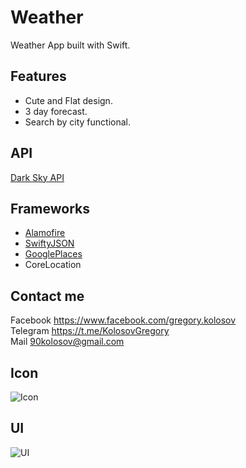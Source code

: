 # Weather
Weather App built with Swift.
## Features
* Cute and Flat design.
* 3 day forecast.
* Search by city functional.
## API
[Dark Sky API](https://darksky.net/)
## Frameworks
* [Alamofire](https://cocoapods.org/pods/Alamofire)
* [SwiftyJSON](https://cocoapods.org/pods/SwiftyJSON)
* [GooglePlaces](https://developers.google.com/places/ios-sdk/autocomplete)
* CoreLocation
## Contact me 
Facebook https://www.facebook.com/gregory.kolosov
<br>
Telegram https://t.me/KolosovGregory
<br>
Mail <90kolosov@gmail.com>
## Icon
![Icon](https://github.com/GregoryKolosov/Weather-App/blob/master/Design/Icon.png)
## UI
![UI](https://github.com/GregoryKolosov/Weather-App/blob/master/Design/Weather%20Design.png)
